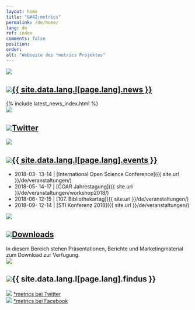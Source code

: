 ```yaml
---
layout: home
title: "&#42;metrics"
permalink: /de/home/
lang: de
ref: index
comments: false
position:
order:
alt: "Webseite des *metrics Projektes"
---
```

<!-- <div class="columns collapse mansonry__wrap">
<div id="masonry-container" class="small-collapse medium-collapse"> -->

<div id="masonry" class="cell grid-x small-collapse medium-collapse">

<!-- News -->
<div class="featurebox cell grid-x grid-container medium-6">
  <div class="hide-for-small-only cell medium-2 featurebox__icon">
    <img src="{{ site.baseurl }}/img/pulse.svg">
  </div>
  <div class="cell medium-10">
    <h2 class="featurebox__header"><img src="{{ site.baseurl }}/img/pulse.svg" class="show-for-small-only"><a href="{{ site.baseurl }}/de/meldungen/">{{ site.data.lang.l[page.lang].news }}</a></h2>
    <div class="featurebox__content">
      {% include latest_news_index.html %}
    </div>
  </div>
</div>

<!-- Twitter -->
<div class="featurebox cell grid-x grid-container medium-6">
  <div class="hide-for-small-only columns medium-2 featurebox__icon">
    <img src="{{ site.baseurl }}/img/twitter-alt.svg">
  </div>
  <div class="cell medium-10">
    <h2 class="featurebox__header"><img src="{{ site.baseurl }}/img/twitter-alt.svg" class="show-for-small-only"><a href="https://twitter.com/metrics_project">Twitter</a></h2>
    <div id="featurebox__content__twitter" class="featurebox__content">
    </div>
  </div>
</div>

<!-- Events -->
<div class="featurebox cell grid-x grid-container medium-6">
  <div class="hide-for-small-only columns medium-2 featurebox__icon">
    <img src="{{ site.baseurl }}/img/calendar.svg">
  </div>
  <div class="cell medium-10">
    <h2 class="featurebox__header"><img src="{{ site.baseurl }}/img/calendar.svg" class="show-for-small-only"><a href="{{ site.baseurl }}/en/events/">{{ site.data.lang.l[page.lang].events }}</a></h2>
<div class="featurebox__content" markdown="1">
<!-- Start editing content here -->

* 2018-03- 13-14 \| [International Open Science Conference]({{ site.url }}/de/veranstaltungen/)  
* 2018-05- 14-17 \| [COAR Jahrestagung]({{ site.url }}/de/veranstaltungen/workshop2018/)  
* 2018-06- 12-15 \| [107. Bibliothekartag]({{ site.url }}/de/veranstaltungen/)
* 2018-09- 12-14 \| [STI Konferenz 2018]({{ site.url }}/de/veranstaltungen/)

<!-- Stop editing content here -->
</div>
  </div>
</div>

<!-- Downloads -->
<div class="featurebox cell grid-x grid-container medium-6">
  <div class="hide-for-small-only columns medium-2 featurebox__icon">
    <img src="{{ site.baseurl }}/img/download.svg">
  </div>
  <div class="cell medium-10">
    <h2 class="featurebox__header"><img src="{{ site.baseurl }}/img/download.svg" class="show-for-small-only"><a href="{{ site.baseurl }}/en/downloads/">Downloads</a></h2>
<div class="featurebox__content" markdown="1">
<!-- Start editing content here -->
In diesem Bereich stehen Präsentationen, Berichte und Marketingmaterial zum Download zur Verfügung.
<!-- Stop editing content here -->
</div>
  </div>
</div>

<!-- Find us at -->
<div class="featurebox cell grid-x grid-container medium-6">
  <div class="hide-for-small-only columns medium-2 featurebox__icon">
    <img src="{{ site.baseurl }}/img/email.svg">
  </div>
  <div class="cell medium-10">
    <h2 class="featurebox__header"><img src="{{ site.baseurl }}/img/email.svg" class="show-for-small-only">{{ site.data.lang.l[page.lang].findus }}</h2>
    <div class="featurebox__content">
      <img src="{{ site.baseurl }}/img/twitter-alt.svg"> <a href="https://twitter.com/metrics_project">*metrics bei Twitter</a> <br>
      <img src="{{ site.baseurl }}/img/facebook-alt.svg"> <a href="https://www.facebook.com/metricsproject">*metrics bei Facebook</a>
    </div>
  </div>
</div>

<!-- </div> -->
</div>

